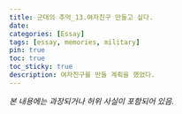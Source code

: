 ```yaml
---
title: 군대의 추억_13.여자친구 만들고 싶다.
date: 
categories: [Essay]
tags: [essay, memories, military]
pin: true
toc: true
toc_sticky: true
description: 여자친구를 만들 계획을 했었다.
---
```


_본 내용에는 과장되거나 허위 사실이 포함되어 있음._